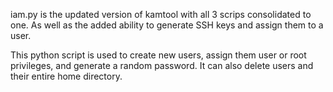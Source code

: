 iam.py is the updated version of kamtool with all 3 scrips consolidated to one. As well as the added ability to generate SSH keys and assign them to a user.

This python script is used to create new users, assign them user or root privileges, and generate a random password. It can also delete users and their entire home directory. 

